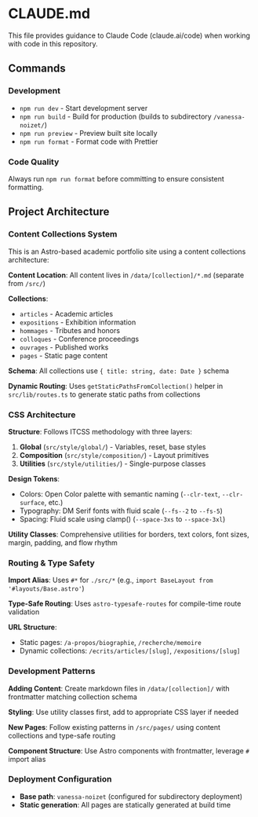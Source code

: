 # CLAUDE.md

This file provides guidance to Claude Code (claude.ai/code) when working with code in this repository.

## Commands

### Development

- `npm run dev` - Start development server
- `npm run build` - Build for production (builds to subdirectory `/vanessa-noizet/`)
- `npm run preview` - Preview built site locally
- `npm run format` - Format code with Prettier

### Code Quality

Always run `npm run format` before committing to ensure consistent formatting.

## Project Architecture

### Content Collections System

This is an Astro-based academic portfolio site using a content collections architecture:

**Content Location**: All content lives in `/data/[collection]/*.md` (separate from `/src/`)

**Collections**:

- `articles` - Academic articles
- `expositions` - Exhibition information
- `hommages` - Tributes and honors
- `colloques` - Conference proceedings
- `ouvrages` - Published works
- `pages` - Static page content

**Schema**: All collections use `{ title: string, date: Date }` schema

**Dynamic Routing**: Uses `getStaticPathsFromCollection()` helper in `src/lib/routes.ts` to generate static paths from collections

### CSS Architecture

**Structure**: Follows ITCSS methodology with three layers:

1. **Global** (`src/style/global/`) - Variables, reset, base styles
2. **Composition** (`src/style/composition/`) - Layout primitives
3. **Utilities** (`src/style/utilities/`) - Single-purpose classes

**Design Tokens**:

- Colors: Open Color palette with semantic naming (`--clr-text`, `--clr-surface`, etc.)
- Typography: DM Serif fonts with fluid scale (`--fs--2` to `--fs-5`)
- Spacing: Fluid scale using clamp() (`--space-3xs` to `--space-3xl`)

**Utility Classes**: Comprehensive utilities for borders, text colors, font sizes, margin, padding, and flow rhythm

### Routing & Type Safety

**Import Alias**: Uses `#*` for `./src/*` (e.g., `import BaseLayout from '#layouts/Base.astro'`)

**Type-Safe Routing**: Uses `astro-typesafe-routes` for compile-time route validation

**URL Structure**:

- Static pages: `/a-propos/biographie`, `/recherche/memoire`
- Dynamic collections: `/ecrits/articles/[slug]`, `/expositions/[slug]`

### Development Patterns

**Adding Content**: Create markdown files in `/data/[collection]/` with frontmatter matching collection schema

**Styling**: Use utility classes first, add to appropriate CSS layer if needed

**New Pages**: Follow existing patterns in `/src/pages/` using content collections and type-safe routing

**Component Structure**: Use Astro components with frontmatter, leverage `#` import alias

### Deployment Configuration

- **Base path**: `vanessa-noizet` (configured for subdirectory deployment)
- **Static generation**: All pages are statically generated at build time
